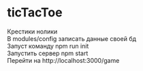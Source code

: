 # ticTacToe  
Крестики нолики  
В modules/config записать данные своей бд  
Запуст команду npm run init  
Запустить сервер npm start  
Перейти на http://localhost:3000/game
